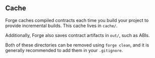 ## Cache

Forge caches compiled contracts each time you build your project to provide incremental builds. This cache lives in `cache/`.

Additionally, Forge also saves contract artifacts in `out/`, such as ABIs.

Both of these directories can be removed using `forge clean`, and it is generally recommended to add them in your `.gitignore`.
